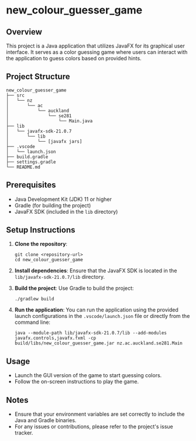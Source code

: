 # new_colour_guesser_game

## Overview
This project is a Java application that utilizes JavaFX for its graphical user interface. It serves as a color guessing game where users can interact with the application to guess colors based on provided hints.

## Project Structure
```
new_colour_guesser_game
├── src
│   └── nz
│       └── ac
│           └── auckland
│               └── se281
│                   └── Main.java
├── lib
│   └── javafx-sdk-21.0.7
│       └── lib
│           └── [javafx jars]
├── .vscode
│   └── launch.json
├── build.gradle
├── settings.gradle
└── README.md
```

## Prerequisites
- Java Development Kit (JDK) 11 or higher
- Gradle (for building the project)
- JavaFX SDK (included in the `lib` directory)

## Setup Instructions
1. **Clone the repository**:
   ```
   git clone <repository-url>
   cd new_colour_guesser_game
   ```

2. **Install dependencies**:
   Ensure that the JavaFX SDK is located in the `lib/javafx-sdk-21.0.7/lib` directory.

3. **Build the project**:
   Use Gradle to build the project:
   ```
   ./gradlew build
   ```

4. **Run the application**:
   You can run the application using the provided launch configurations in the `.vscode/launch.json` file or directly from the command line:
   ```
   java --module-path lib/javafx-sdk-21.0.7/lib --add-modules javafx.controls,javafx.fxml -cp build/libs/new_colour_guesser_game.jar nz.ac.auckland.se281.Main
   ```

## Usage
- Launch the GUI version of the game to start guessing colors.
- Follow the on-screen instructions to play the game.

## Notes
- Ensure that your environment variables are set correctly to include the Java and Gradle binaries.
- For any issues or contributions, please refer to the project's issue tracker.